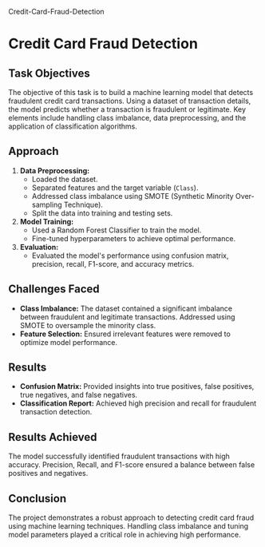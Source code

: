 Credit-Card-Fraud-Detection
        <h1>Credit Card Fraud Detection</h1>
<h2>Task Objectives</h2>
        <p>The objective of this task is to build a machine learning model that detects fraudulent credit card transactions. Using a dataset of transaction details, the model predicts whether a transaction is fraudulent or legitimate. Key elements include handling class imbalance, data preprocessing, and the application of classification algorithms.</p>

<h2>Approach</h2>
        <ol>
            <li><strong>Data Preprocessing:</strong>
                <ul>
                    <li>Loaded the dataset.</li>
                    <li>Separated features and the target variable (<code>Class</code>).</li>
                    <li>Addressed class imbalance using SMOTE (Synthetic Minority Over-sampling Technique).</li>
                    <li>Split the data into training and testing sets.</li>
                </ul>
            </li>
            <li><strong>Model Training:</strong>
                <ul>
                    <li>Used a Random Forest Classifier to train the model.</li>
                    <li>Fine-tuned hyperparameters to achieve optimal performance.</li>
                </ul>
            </li>
            <li><strong>Evaluation:</strong>
                <ul>
                    <li>Evaluated the model's performance using confusion matrix, precision, recall, F1-score, and accuracy metrics.</li>
                </ul>
            </li>
        </ol>

<h2>Challenges Faced</h2>
        <ul>
            <li><strong>Class Imbalance:</strong> The dataset contained a significant imbalance between fraudulent and legitimate transactions. Addressed using SMOTE to oversample the minority class.</li>
            <li><strong>Feature Selection:</strong> Ensured irrelevant features were removed to optimize model performance.</li>
        </ul>

<h2>Results</h2>
        <ul>
            <li><strong>Confusion Matrix:</strong> Provided insights into true positives, false positives, true negatives, and false negatives.</li>
            <li><strong>Classification Report:</strong> Achieved high precision and recall for fraudulent transaction detection.</li>
        </ul>


<h2>Results Achieved</h2>
        <p>The model successfully identified fraudulent transactions with high accuracy. Precision, Recall, and F1-score ensured a balance between false positives and negatives.</p>

<h2>Conclusion</h2>
        <p>The project demonstrates a robust approach to detecting credit card fraud using machine learning techniques. Handling class imbalance and tuning model parameters played a critical role in achieving high performance.</p>
        

</body>
</html>

